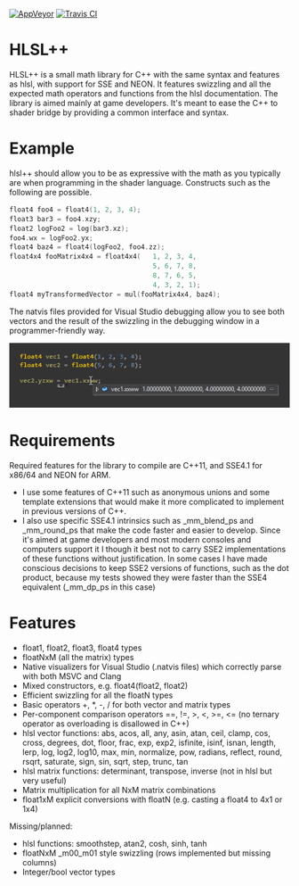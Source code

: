 [![AppVeyor](https://ci.appveyor.com/api/projects/status/18dgjfa958f4xqkm/branch/master?svg=true)](https://ci.appveyor.com/project/redorav/hlslpp)
[![Travis CI](https://travis-ci.org/redorav/hlslpp.svg?branch=master)](https://travis-ci.org/redorav/hlslpp)

# HLSL++

HLSL++ is a small math library for C++ with the same syntax and features as hlsl, with support for SSE and NEON. It features swizzling and all the expected math operators and functions from the hlsl documentation. The library is aimed mainly at game developers. It's meant to ease the C++ to shader bridge by providing a common interface and syntax.

# Example

hlsl++ should allow you to be as expressive with the math as you typically are when programming in the shader language. Constructs such as the following are possible.

```cpp
float4 foo4 = float4(1, 2, 3, 4);
float3 bar3 = foo4.xzy;
float2 logFoo2 = log(bar3.xz);
foo4.wx = logFoo2.yx;
float4 baz4 = float4(logFoo2, foo4.zz);
float4x4 fooMatrix4x4 = float4x4(	1, 2, 3, 4,
									5, 6, 7, 8,
									8, 7, 6, 5,
									4, 3, 2, 1);
float4 myTransformedVector = mul(fooMatrix4x4, baz4);
```

The natvis files provided for Visual Studio debugging allow you to see both vectors and the result of the swizzling in the debugging window in a programmer-friendly way.

![Alt text](/github/images/swizzle_natvis_preview.png?raw=true "Swizzle Natvis Preview")

# Requirements

Required features for the library to compile are C++11, and SSE4.1 for x86/64 and NEON for ARM. 

* I use some features of C++11 such as anonymous unions and some template extensions that would make it more complicated to implement in previous versions of C++.
* I also use specific SSE4.1 intrinsics such as _mm_blend_ps and _mm_round_ps that make the code faster and easier to develop. Since it's aimed at game developers and most modern consoles and computers support it I though it best not to carry SSE2 implementations of these functions without justification. In some cases I have made conscious decisions to keep SSE2 versions of functions, such as the dot product, because my tests showed they were faster than the SSE4 equivalent (_mm_dp_ps in this case)

# Features

* float1, float2, float3, float4 types
* floatNxM (all the matrix) types
* Native visualizers for Visual Studio (.natvis files) which correctly parse with both MSVC and Clang
* Mixed constructors, e.g. float4(float2, float2)
* Efficient swizzling for all the floatN types
* Basic operators +, *, -, / for both vector and matrix types
* Per-component comparison operators ==, !=, >, <, >=, <= (no ternary operator as overloading is disallowed in C++)
* hlsl vector functions: abs, acos, all, any, asin, atan, ceil, clamp, cos, cross, degrees, dot, floor, frac, exp, exp2, isfinite, isinf, isnan, length, lerp, log, log2, log10, max, min, normalize, pow, radians, reflect, round, rsqrt, saturate, sign, sin, sqrt, step, trunc, tan
* hlsl matrix functions: determinant, transpose, inverse (not in hlsl but very useful)
* Matrix multiplication for all NxM matrix combinations
* float1xM explicit conversions with floatN (e.g. casting a float4 to 4x1 or 1x4)

Missing/planned:

* hlsl functions: smoothstep, atan2, cosh, sinh, tanh
* floatNxM _m00_m01 style swizzling (rows implemented but missing columns)
* Integer/bool vector types